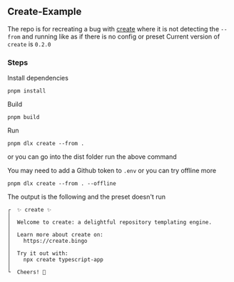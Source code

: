 ## Create-Example

The repo is for recreating a bug with [create](https://github.com/JoshuaKGoldberg/create) where it is not detecting the `--from` and running like as if there is no config or preset
Current version of `create` is `0.2.0`

### Steps

Install dependencies

```
pnpm install
```

Build

```
pnpm build
```

Run

```
pnpm dlx create --from .

```

or you can go into the dist folder run the above command

You may need to add a Github token to `.env` or you can try offline more

```
pnpm dlx create --from . --offline
```

The output is the following and the preset doesn't run

```
┌  ✨ create ✨
│
│  Welcome to create: a delightful repository templating engine.
│
│  Learn more about create on:
│    https://create.bingo
│
│  Try it out with:
│    npx create typescript-app
│
└  Cheers! 💝
```
